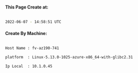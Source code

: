 
   
#### This Page Create at:

```bash

2022-06-07 - 14:58:51 UTC

```

#### Create By Machine:

```bash

Host Name : fv-az190-741

platform  : Linux-5.13.0-1025-azure-x86_64-with-glibc2.31

Ip Local  : 10.1.0.45

```

